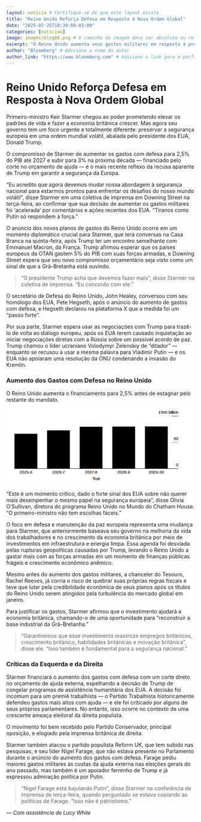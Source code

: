 ```yaml
---
layout: noticia # Certifique-se de que este layout existe
title: "Reino Unido Reforça Defesa em Resposta à Nova Ordem Global"
date: "2025-02-25T18:30:00-03:00"
categories: [notícias]
image: images/blog06.png # O caminho da imagem deve ser absoluto ou relativo à pasta do site
excerpt: "O Reino Unido aumenta seus gastos militares em resposta à pressão de Trump e à incerteza global, marcando uma mudança estratégica na liderança de Starmer."
author: "Bloomberg" # Adicione o nome do autor
author_link: "https://www.bloomberg.com" # Adicione o link para o perfil do autor
---
```


# Reino Unido Reforça Defesa em Resposta à Nova Ordem Global

Primeiro-ministro Keir Starmer chegou ao poder prometendo elevar os padrões de vida e fazer a economia britânica crescer. Mas agora seu governo tem um foco urgente e totalmente diferente: preservar a segurança europeia em uma ordem mundial volátil, abalada pelo presidente dos EUA, Donald Trump.

O compromisso de Starmer de aumentar os gastos com defesa para <span class="highlight">2,5% do PIB até 2027</span> e subir para <span class="highlight">3% na próxima década</span> — financiado pelo corte no orçamento de ajuda — é o mais recente reflexo da recusa aparente de Trump em garantir a segurança da Europa.

“Eu acredito que agora devemos mudar nossa abordagem à segurança nacional para estarmos prontos para enfrentar os desafios do nosso mundo volátil”, disse Starmer em uma coletiva de imprensa em Downing Street na terça-feira, ao confirmar que sua decisão de aumentar os gastos militares foi <span class="highlight">‘acelerada’</span> por comentários e ações recentes dos EUA. “Tiranos como <span class="highlight">Putin</span> só respondem à força.”

O anúncio dos novos planos de gastos do Reino Unido ocorre em um momento diplomático crucial para Starmer, que terá conversas na <span class="highlight">Casa Branca</span> na quinta-feira, após Trump ter um encontro semelhante com <span class="highlight">Emmanuel Macron</span>, da França. Trump afirmou esperar que os países europeus da <span class="highlight">OTAN</span> gastem <span class="highlight">5% do PIB</span> com suas forças armadas, e Downing Street espera que seu novo compromisso orçamentário seja visto como um sinal de que a Grã-Bretanha está ouvindo.

> “O presidente Trump acha que devemos fazer mais”, disse Starmer na coletiva de imprensa. “Eu concordo com ele.”

O secretário de Defesa do Reino Unido, <span class="highlight">John Healey</span>, conversou com seu homólogo dos EUA, <span class="highlight">Pete Hegseth</span>, após o anúncio do aumento de gastos com defesa, e Hegseth declarou na plataforma X que a medida foi um “passo forte”.

Por sua parte, Starmer espera usar as negociações com Trump para trazê-lo de volta ao diálogo europeu, após os EUA terem causado inquietação ao iniciar negociações diretas com a <span class="highlight">Rússia</span> sobre um possível acordo de paz. Trump chamou o líder ucraniano <span class="highlight">Volodymyr Zelenskiy</span> de “ditador” — enquanto se recusou a usar a mesma palavra para <span class="highlight">Vladimir Putin</span> — e os EUA não apoiaram uma resolução da ONU condenando a invasão do Kremlin.

### Aumento dos Gastos com Defesa no Reino Unido

O Reino Unido aumenta o financiamento para <span class="highlight">2,5%</span> antes de estagnar pelo restante do mandato.

<img src="/images/blog-06-graphic.png">

“Este é um momento crítico, dado o forte sinal dos EUA sobre não querer mais desempenhar o mesmo papel na segurança europeia”, disse <span class="highlight">Olivia O’Sullivan</span>, diretora do programa <span class="highlight">Reino Unido no Mundo</span> do <span class="highlight">Chatham House</span>. “O primeiro-ministro não tem escolhas fáceis.”

O foco em defesa e manutenção da paz europeia representa uma mudança para Starmer, que anteriormente baseava seu governo na melhoria da vida dos trabalhadores e no crescimento da economia britânica por meio de investimentos em infraestrutura e energia limpa. Essa agenda foi desviada pelas rupturas geopolíticas causadas por Trump, levando o Reino Unido a gastar mais com as forças armadas em um momento de finanças públicas frágeis e crescimento econômico anêmico.

Mesmo antes do aumento dos gastos militares, a chanceler do Tesouro, <span class="highlight">Rachel Reeves</span>, já corria o risco de quebrar suas próprias regras fiscais e teve que lutar pela credibilidade econômica de seus planos após os títulos do Reino Unido serem atingidos pela turbulência do mercado global em janeiro.

Para justificar os gastos, Starmer afirmou que o investimento ajudará a economia britânica, chamando-o de uma oportunidade para “reconstruir a base industrial da Grã-Bretanha.”

> “Garantiremos que esse investimento maximize empregos britânicos, crescimento britânico, habilidades britânicas e inovação britânica”, disse ele. “Isso também é fundamental para a segurança nacional.”

### Críticas da Esquerda e da Direita

Starmer financiará o aumento dos gastos com defesa com um corte direto no orçamento de ajuda externa, espelhando a decisão de Trump de congelar programas de assistência humanitária dos EUA. A decisão foi incomum para um premiê trabalhista — o Partido Trabalhista historicamente defendeu gastos mais altos com ajuda — e ele foi criticado por alguns de seus próprios parlamentares. No entanto, isso ocorre no contexto de uma crescente ameaça eleitoral da direita populista.

O movimento foi bem recebido pelo Partido Conservador, principal oposição, e elogiado pela imprensa britânica de direita.

Starmer também atacou o partido populista <span class="highlight">Reform UK</span>, que tem subido nas pesquisas, e seu líder <span class="highlight">Nigel Farage</span>, que não estava presente no Parlamento durante o anúncio do aumento dos gastos com defesa. Farage pediu maiores gastos militares às custas da ajuda externa nas eleições gerais do ano passado, mas também é um apoiador ferrenho de Trump e já expressou admiração política por Putin.

> “Nigel Farage está bajulando Putin”, disse Starmer na conferência de imprensa de terça-feira, quando perguntado se estava copiando as políticas de Farage. “Isso não é patriotismo.”

— _Com assistência de Lucy White_
